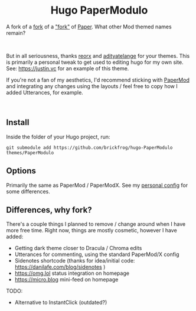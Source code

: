 <h1 align=center>Hugo PaperModulo </h1> 

A fork of a [fork](https://github.com/reorx/hugo-PaperModX) of a ["fork"](https://github.com/adityatelange/hugo-PaperMod) of [Paper](https://github.com/nanxiaobei/hugo-paper). What other Mod themed names remain?

<br>


But in all seriousness, thanks [reorx](https://www.github.com/reorx/) and [adityatelange](https://github.com/adityatelange/) for your themes. This is primarily a personal tweak to get used to editing hugo for my own site. See: https://justin.vc for an example of this theme. 

If you're not a fan of my aesthetics, I'd recommend sticking with [PaperMod](https://github.com/adityatelange/hugo-PaperMod) and integrating any changes using the layouts / feel free to copy how I added Utterances, for example.

<br>

## Install

Inside the folder of your Hugo project, run:
```
git submodule add https://github.com/brickfrog/hugo-PaperModulo themes/PaperModulo
```

## Options

Primarily the same as PaperMod / PaperModX. See my [personal config](https://github.com/brickfrog/justin.vc/blob/master/config.yml) for some differences.

## Differences, why fork?

There's a couple things I planned to remove / change around when I have more free time. Right now, things are mostly cosmetic, however I have added:

* Getting dark theme closer to Dracula / Chroma edits
* Utterances for commenting, using the standard PaperMod/X config
* Sidenotes shortcode (thanks for idea/initial code: https://danilafe.com/blog/sidenotes )
* https://omg.lol status integration on homepage
* https://micro.blog mini-feed on homepage

TODO:

* Alternative to InstantClick (outdated?)